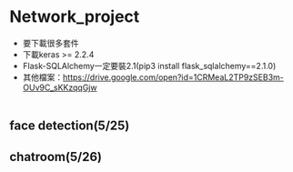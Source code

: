 # Network_project
- 要下載很多套件<br>
- 下載keras >= 2.2.4
- Flask-SQLAlchemy一定要裝2.1(pip3 install flask_sqlalchemy==2.1.0)<br>
- 其他檔案：https://drive.google.com/open?id=1CRMeaL2TP9zSEB3m-OUv9C_sKKzqqGjw<br><br>
## face detection(5/25)<br>
## chatroom(5/26)<br>
